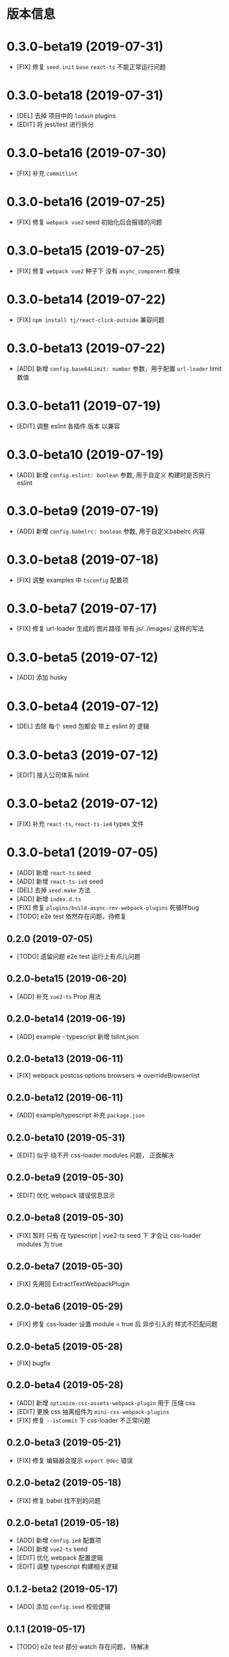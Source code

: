 # 版本信息
# 0.3.0-beta19 (2019-07-31)
* [FIX] 修复 `seed.init` `base` `react-ts` 不能正常运行问题

# 0.3.0-beta18 (2019-07-31)
* [DEL] 去掉 项目中的 `lodash` plugins
* [EDIT] 将 jest/test 进行拆分

# 0.3.0-beta16 (2019-07-30)
* [FIX] 补充 `commitlint`

# 0.3.0-beta16 (2019-07-25)
* [FIX] 修复 `webpack vue2` seed 初始化后会报错的问题

# 0.3.0-beta15 (2019-07-25)
* [FIX] 修复 `webpack vue2` 种子下 没有 `async_component` 模块

# 0.3.0-beta14 (2019-07-22)
* [FIX] `npm install tj/react-click-outside` 兼容问题

# 0.3.0-beta13 (2019-07-22)
* [ADD] 新增 `config.base64Limit: number` 参数，用于配置 `url-loader` limit 数值

# 0.3.0-beta11 (2019-07-19)
* [EDIT] 调整 eslint 各插件 版本 以兼容

# 0.3.0-beta10 (2019-07-19)
* [ADD] 新增 `config.eslint: boolean` 参数, 用于自定义 构建时是否执行 eslint

# 0.3.0-beta9 (2019-07-19)
* [ADD] 新增 `config.babelrc: boolean` 参数, 用于自定义babelrc 内容

# 0.3.0-beta8 (2019-07-18)
* [FIX] 调整 examples 中 `tsconfig` 配置项
# 0.3.0-beta7 (2019-07-17)
* [FIX] 修复 url-loader 生成的 图片路径 带有 js/../images/ 这样的写法

# 0.3.0-beta5 (2019-07-12)
* [ADD] 添加 husky

# 0.3.0-beta4 (2019-07-12)
* [DEL] 去除 每个 seed 包都会 带上 eslint 的 逻辑

# 0.3.0-beta3 (2019-07-12)
* [EDIT] 接入公司体系 tslint

# 0.3.0-beta2 (2019-07-12)
* [FIX] 补充 `react-ts`, `react-ts-ie8` types 文件
# 0.3.0-beta1 (2019-07-05)
* [ADD] 新增 `react-ts` seed
* [ADD] 新增 `react-ts-ie8` seed
* [DEL] 去掉 `seed.make` 方法
* [ADD] 新增 `index.d.ts`
* [FIX] 修复 `plugins/build-async-rev-webpack-plugins` 死循环bug
* [TODO] e2e test 依然存在问题，待修复

## 0.2.0 (2019-07-05)
* [TODO] 遗留问题 e2e test 运行上有点儿问题

## 0.2.0-beta15 (2019-06-20)
* [ADD] 补充 `vue2-ts` Prop 用法

## 0.2.0-beta14 (2019-06-19)
* [ADD] example - typescript 新增 tslint.json

## 0.2.0-beta13 (2019-06-11)
* [FIX] webpack postcss options browsers => overrideBrowserlist

## 0.2.0-beta12 (2019-06-11)
* [ADD] example/typescript 补充 `package.json`

## 0.2.0-beta10 (2019-05-31)
* [EDIT] 似乎 绕不开 css-loader modules 问题， 正面解决

## 0.2.0-beta9 (2019-05-30)
* [EDIT] 优化 webpack 错误信息显示

## 0.2.0-beta8 (2019-05-30)
* [FIX] 暂时 只有 在 typescript | vue2-ts seed 下 才会让 css-loader modules 为 true

## 0.2.0-beta7 (2019-05-30)
* [FIX] 先用回 ExtractTextWebpackPlugin

## 0.2.0-beta6 (2019-05-29)
* [FIX] 修复 css-loader 设置 module = true 后 异步引入的 样式不匹配问题

## 0.2.0-beta5 (2019-05-28)
* [FIX] bugfix

## 0.2.0-beta4 (2019-05-28)
* [ADD] 新增 `optimize-css-assets-webpack-plugin` 用于 压缩 css
* [EDIT] 更换 css 抽离组件为 `mini-css-webpack-plugins`
* [FIX] 修复 `--isCommit` 下 css-loader 不正常问题


## 0.2.0-beta3 (2019-05-21)
* [FIX] 修复 编辑器会提示 `export @dec` 错误
## 0.2.0-beta2 (2019-05-18)
* [FIX] 修复 babel 找不到的问题

## 0.2.0-beta1 (2019-05-18)
* [ADD] 新增 `config.ie8` 配置项
* [ADD] 新增 `vue2-ts` seed
* [EDIT] 优化 webpack 配置逻辑
* [EDIT] 调整 typescript 构建相关逻辑

## 0.1.2-beta2 (2019-05-17)
* [ADD] 添加 `config.seed` 校验逻辑

## 0.1.1 (2019-05-17)
* [TODO] e2e test 部分 watch 存在问题， 待解决
